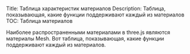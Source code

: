 Title: Таблица характеристик материалов
Description: Таблица, показывающая, какие функции поддерживают каждый из материалов
TOC: Таблица материалов

Наиболее распространенными материалами в three.js являются материалы 
Mesh. Вот таблица, показывающая, какие функции поддерживают каждый из материалов.

<div>
<div id="material-table" class="threejs_center"></div>
<script type="module" src="../resources/threejs-material-table.js"></script>
<link rel="stylesheet" href="../resources/threejs-material-table.css">
</div>
